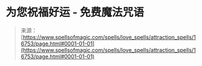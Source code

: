 <!--yml

分类：未分类

日期：2024年06月12日 18:57:26

-->

# 为您祝福好运 - 免费魔法咒语

> 来源：[https://www.spellsofmagic.com/spells/love_spells/attraction_spells/16753/page.html#0001-01-01](https://www.spellsofmagic.com/spells/love_spells/attraction_spells/16753/page.html#0001-01-01)
